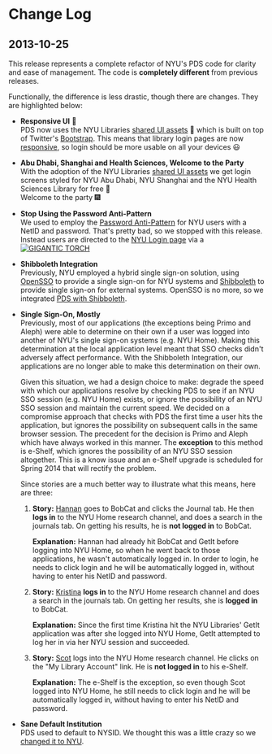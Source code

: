 # Change Log

## 2013-10-25
This release represents a complete refactor of NYU's PDS code for
clarity and ease of management. The code is __completely different__
from previous releases.

Functionally, the difference is less drastic, though there are changes.
They are highlighted below:

- __Responsive UI__ :iphone:  
  PDS now uses the NYU Libraries [shared UI assets](https://github.com/NYULibraries/nyulibraries_assets)
  :gem: which is built on top of Twitter's [Bootstrap](http://getbootstrap.com/2.3.2/).
  This means that library login pages are now [responsive](http://en.wikipedia.org/wiki/Responsive_web_design),
  so login should be more usable on all your devices :smiley:

- __Abu Dhabi, Shanghai and Health Sciences, Welcome to the Party__  
  With the adoption of the NYU Libraries [shared UI assets](https://github.com/NYULibraries/nyulibraries_assets)
  we get login screens styled for NYU Abu Dhabi, NYU Shanghai and the NYU Health Sciences Library for free :tada:  
  Welcome to the party :fireworks:

- __Stop Using the Password Anti-Pattern__  
  We used to employ the [Password Anti-Pattern](http://adactio.com/journal/1357/) for NYU users with a NetID and password.
  That's pretty bad, so we stopped with this release. Instead users are directed to the 
  [NYU Login page](https://login.nyu.edu/sso/UI/Login) via a  
  [![GIGANTIC TORCH](https://raw.github.com/NYULibraries/pds-custom/master/assets/images/nyu.png)](https://logindev.library.nyu.edu/pds)

- __Shibboleth Integration__  
  Previously, NYU employed a hybrid single sign-on solution, using [OpenSSO](http://en.wikipedia.org/wiki/OpenSSO)
  to provide a single sign-on for NYU systems and [Shibboleth](http://shibboleth.net/) to provide single sign-on 
  for external systems. OpenSSO is no more, so we integrated 
  [PDS with Shibboleth](https://github.com/NYULibraries/pds-custom/wiki/NYU-Shibboleth-Integration).

- __Single Sign-On, Mostly__  
  Previously, most of our applications (the exceptions being Primo and Aleph) were able to determine on their
  own if a user was logged into another of NYU's single sign-on systems (e.g. NYU Home). Making this determination
  at the local application level meant that SSO checks didn't adversely affect performance. With the Shibboleth
  Integration, our applications are no longer able to make this determination on their own. 
  
  Given this situation, we had a design choice to make: degrade the speed with which our applications resolve by
  checking PDS to see if an NYU SSO session (e.g. NYU Home) exists, or ignore the possibility of an NYU SSO session
  and maintain the current speed. We decided on a compromise approach that checks with PDS the first time a user hits
  the application, but ignores the possibility on subsequent calls in the same browser session. The precedent for
  the decision is Primo and Aleph which have always worked in this manner.  The __exception__ to this method is e-Shelf,
  which ignores the possibility of an NYU SSO session altogether. This is a know issue and an e-Shelf upgrade is 
  scheduled for Spring 2014 that will rectify the problem.
  
  Since stories are a much better way to illustrate what this means, here are three:  
  1. __Story:__ [Hannan](https://github.com/hab278) goes to BobCat and clicks the Journal tab.
     He then __logs in__ to the NYU Home research channel, and does a search in the journals tab.
     On getting his results, he is __not logged in__ to BobCat.

     __Explanation:__ Hannan had already hit BobCat and GetIt before logging into NYU Home, so when he went
     back to those applications, he wasn't automatically logged in.  In order to login, he needs to click login and 
     he will be automatically logged in, without having to enter his NetID and password.  
  2. __Story:__ [Kristina](https://github.com/kristinarose) __logs in__ to the NYU Home research channel
     and does a search in the journals tab. On getting her results, she is __logged in__ to BobCat.

     __Explanation:__ Since the first time Kristina hit the NYU Libraries' GetIt application was after she 
     logged into NYU Home, GetIt attempted to log her in via her NYU session and succeeded.
  3. __Story:__ [Scot](https://github.com/scotdalton) logs into the NYU Home research channel.  He clicks on the "My Library Account" link.
     He is __not logged in__ to his e-Shelf.

     __Explanation:__ The e-Shelf is the exception, so even though Scot logged into NYU Home, he still needs to click
     login and he will be automatically logged in, without having to enter his NetID and password.

- __Sane Default Institution__  
  PDS used to default to NYSID.  We thought this was a little crazy so we [changed it to NYU]().
  
